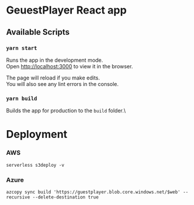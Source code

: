 # GeuestPlayer React app

## Available Scripts

### `yarn start`

Runs the app in the development mode.\
Open [http://localhost:3000](http://localhost:3000) to view it in the browser.

The page will reload if you make edits.\
You will also see any lint errors in the console.

### `yarn build`

Builds the app for production to the `build` folder.\

# Deployment


### AWS
```
serverless s3deploy -v
```

### Azure
```
azcopy sync build 'https://guestplayer.blob.core.windows.net/$web' --recursive --delete-destination true
```

